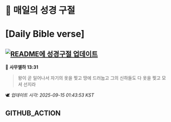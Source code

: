# 🙏 매일의 성경 구절
# [Daily Bible verse]
## [![README에 성경구절 업데이트](https://github.com/DONGSUKA/first_test/actions/workflows/update-readme-bible.yml/badge.svg)](https://github.com/DONGSUKA/first_test/actions/workflows/update-readme-bible.yml)
<!-- START_BIBLE_VERSE -->
📖 **사무엘하 13:31**
> 왕이 곧 일어나서 자기의 옷을 찢고 땅에 드러눕고 그의 신하들도 다 옷을 찢고 모셔 선지라

🕊️ _업데이트 시각: 2025-09-15 01:43:53 KST_
  <!-- END_BIBLE_VERSE -->
## GITHUB_ACTION
